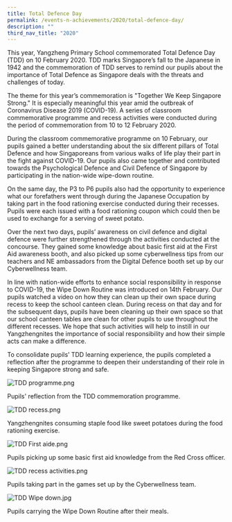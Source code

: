 ```yaml
---
title: Total Defence Day
permalink: /events-n-achievements/2020/total-defence-day/
description: ""
third_nav_title: "2020"
---
```

This year, Yangzheng Primary School commemorated Total Defence Day (TDD) on 10 February 2020. TDD marks Singapore’s fall to the Japanese in 1942 and the commemoration of TDD serves to remind our pupils about the importance of Total Defence as Singapore deals with the threats and challenges of today.

  

The theme for this year’s commemoration is "Together We Keep Singapore Strong." It is especially meaningful this year amid the outbreak of Coronavirus Disease 2019 (COVID-19). A series of classroom commemorative programme and recess activities were conducted during the period of commemoration from 10 to 12 February 2020.

  

During the classroom commemorative programme on 10 February, our pupils gained a better understanding about the six different pillars of Total Defence and how Singaporeans from various walks of life play their part in the fight against COVID-19. Our pupils also came together and contributed towards the Psychological Defence and Civil Defence of Singapore by participating in the nation-wide wipe-down routine.

  

On the same day, the P3 to P6 pupils also had the opportunity to experience what our forefathers went through during the Japanese Occupation by taking part in the food rationing exercise conducted during their recesses. Pupils were each issued with a food rationing coupon which could then be used to exchange for a serving of sweet potato.

  

Over the next two days, pupils’ awareness on civil defence and digital defence were further strengthened through the activities conducted at the concourse. They gained some knowledge about basic first aid at the First Aid awareness booth, and also picked up some cyberwellness tips from our teachers and NE ambassadors from the Digital Defence booth set up by our Cyberwellness team.

  

In line with nation-wide efforts to enhance social responsibility in response to COVID-19, the Wipe Down Routine was introduced on 14th February. Our pupils watched a video on how they can clean up their own space during recess to keep the school canteen clean. During recess on that day and for the subsequent days, pupils have been cleaning up their own space so that our school canteen tables are clean for other pupils to use throughout the different recesses. We hope that such activities will help to instill in our Yangzhengnites the importance of social responsibility and how their simple acts can make a difference.

  

To consolidate pupils’ TDD learning experience, the pupils completed a reflection after the programme to deepen their understanding of their role in keeping Singapore strong and safe.

  

![TDD programme.png](https://yangzhengpri.moe.edu.sg/qql/slot/u703/2022/Events-updated/2020/TDD/TDD%20programme.png)

  

Pupils' reflection from the TDD commemoration programme.

  

![TDD recess.png](https://yangzhengpri.moe.edu.sg/qql/slot/u703/2022/Events-updated/2020/TDD/TDD%20recess.png)

  

Yangzhengnites consuming staple food like sweet potatoes during the food rationing exercise.

  

![TDD First aide.png](https://yangzhengpri.moe.edu.sg/qql/slot/u703/2022/Events-updated/2020/TDD/TDD%20First%20aide.png)

  

Pupils picking up some basic first aid knowledge from the Red Cross officer.

  

![TDD recess activities.png](https://yangzhengpri.moe.edu.sg/qql/slot/u703/2022/Events-updated/2020/TDD/TDD%20recess%20activities.png)  

Pupils taking part in the games set up by the Cyberwellness team.

  

![TDD Wipe down.jpg](https://yangzhengpri.moe.edu.sg/qql/slot/u703/2022/Events-updated/2020/TDD/TDD%20Wipe%20down.jpg)

  

Pupils carrying the Wipe Down Routine after their meals.